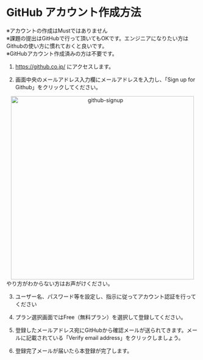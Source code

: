 # GitHub アカウント作成方法

※アカウントの作成はMustではありません<br>
※課題の提出はGitHubで行って頂いてもOKです。エンジニアになりたい方はGithubの使い方に慣れておくと良いです。<br>
※GitHubアカウント作成済みの方は不要です。<br>

1. https://github.co.jp/ にアクセスします。

1. 画面中央のメールアドレス入力欄にメールアドレスを入力し、「Sign up for Github」をクリックしてください。

<div align="center">
<img src="./image/github-signup.png" alt="github-signup" title="github-signup" width=480>
</div>
やり方がわからない方はお声がけください。


3. ユーザー名、パスワード等を設定し、指示に従ってアカウント認証を行ってください

1. プラン選択画面ではFree（無料プラン）を選択して登録してください。

1. 登録したメールアドレス宛にGitHubから確認メールが送られてきます。メールに記載されている「Verify email address」をクリックしましょう。

1. 登録完了メールが届いたら本登録が完了します。